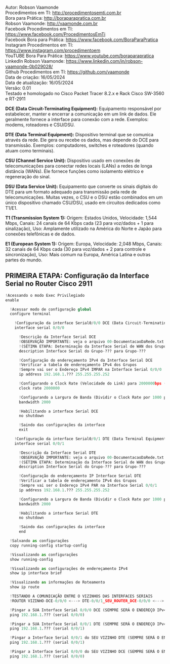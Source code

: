 Autor: Robson Vaamonde<br>
Procedimentos em TI: http://procedimentosemti.com.br<br>
Bora para Prática: http://boraparapratica.com.br<br>
Robson Vaamonde: http://vaamonde.com.br<br>
Facebook Procedimentos em TI: https://www.facebook.com/ProcedimentosEmTi<br>
Facebook Bora para Prática: https://www.facebook.com/BoraParaPratica<br>
Instagram Procedimentos em TI: https://www.instagram.com/procedimentoem<br>
YouTUBE Bora Para Prática: https://www.youtube.com/boraparapratica<br>
LinkedIn Robson Vaamonde: https://www.linkedin.com/in/robson-vaamonde-0b029028/<br>
Github Procedimentos em TI: https://github.com/vaamonde<br>
Data de criação: 16/05/2024<br>
Data de atualização: 16/05/2024<br>
Versão: 0.01<br>
Testado e homologado no Cisco Packet Tracer 8.2.x e Rack Cisco SW-3560 e RT-2911

**DCE (Data Circuit-Terminating Equipment):** Equipamento responsável por estabelecer, manter e encerrar a comunicação em um link de dados. Ele geralmente fornece a interface para conexão com a rede. Exemplos: modems, roteadores e CSU/DSU.

**DTE (Data Terminal Equipment):** Dispositivo terminal que se comunica através da rede. Ele gera ou recebe os dados, mas depende do DCE para transmissão. Exemplos: computadores, switches e roteadores (quando atuam como terminais).

**CSU (Channel Service Unit):** Dispositivo usado em conexões de telecomunicações para conectar redes locais (LANs) a redes de longa distância (WANs). Ele fornece funções como isolamento elétrico e regeneração do sinal.

**DSU (Data Service Unit):** Equipamento que converte os sinais digitais do DTE para um formato adequado para transmissão pela rede de telecomunicações. Muitas vezes, o CSU e o DSU estão combinados em um único dispositivo chamado CSU/DSU, usado em circuitos dedicados como T1/E1.

**T1 (Transmission System 1):** Origem: Estados Unidos, Velocidade: 1,544 Mbps, Canais: 24 canais de 64 Kbps cada (23 para voz/dados + 1 para sinalização), Uso: Amplamente utilizado na América do Norte e Japão para conexões telefônicas e de dados.

**E1 (European System 1):** Origem: Europa, Velocidade: 2,048 Mbps, Canais: 32 canais de 64 Kbps cada (30 para voz/dados + 2 para controle e sincronização), Uso: Mais comum na Europa, América Latina e outras partes do mundo.

## PRIMEIRA ETAPA: Configuração da Interface Serial no Router Cisco 2911

```python
!Acessando o modo Exec Privilegiado
enable

  !Acessar modo de configuração global
  configure terminal

    !Configuração da interface Serial0/0/0 DCE (Data Circuit-Terminating Equipment)
    interface serial 0/0/0

      !Descrição da Interface Serial DCE
      !OBSERVAÇÃO IMPORTANTE: veja o arquivo 00-DocumentacaoDaRede.txt a partir da linha: 232
      !(SÉTIMA ETAPA: Determinação da Interface Serial de WAN dos Grupos e seu Endereçamento IPv4)
      description Interface Serial do Grupo-??? para Grupo-???

      !Configuração do endereçamento IPv4 da Interface Serial DCE
      !Verificar a tabela de endereçamento IPv4 dos Grupos
      !Sempre vai ser o Endereço IPv4 IMPAR na Interface Serial 0/0/0
      ip address 192.168.1.??? 255.255.255.252

      !Configurando o Clock Rate (Velocidade do Link) para 2000000bps (2.0 Mbps)
      clock rate 2000000

      !Configurando a Largura de Banda (Dividir o Clock Rate por 1000 para achar o valor em Mbps)
      bandwidth 2000

      !Habilitando a interface Serial DCE
      no shutdown

      !Saindo das configurações da interface
      exit

    !Configuração da interface Serial0/0/1 DTE (Data Terminal Equipment)
    interface serial 0/0/1

      !Descrição da Interface Serial DTE
      !OBSERVAÇÃO IMPORTANTE: veja o arquivo 00-DocumentacaoDaRede.txt a partir da linha: 232
      !(SÉTIMA ETAPA: Determinação da Interface Serial de WAN dos Grupos e seu Endereçamento IPv4)
      description Interface Serial do Grupo-??? para Grupo-???

      !Configuração do endereçamento IP Interface Serial DTE
      !Verificar a tabela de endereçamento IPv4 dos Grupos
      !Sempre vai ser o Endereço IPv4 PAR na Interface Serial 0/0/1
      ip address 192.168.1.??? 255.255.255.252

      !Configurando a Largura de Banda (Dividir o Clock Rate por 1000 para achar o valor em Mbps)
      bandwidth 2000

      !Habilitando a interface Serial DTE
      no shutdown

      !Saindo das configurações da interface
      end

  !Salvando as configurações
  copy running-config startup-config

  !Visualizando as configurações
  show running-config

  !Visualizando as configurações de endereçamento IPv4
  show ip interface brief

  !Visualizando as informações de Roteamento
  show ip route

  !TESTANDO A COMUNICAÇÃO ENTRE O VIZINHOS DAS INTERFACES SERIAIS
  !ROUTER VIZINHO-DCE-0/0/0 <---> DTE-0/0/1_SEU_ROUTER_DCE-0/0/0 <---> 0/0/1-DTE-ROUTER VIZINHO

  !Pingar a SUA Interface Serial 0/0/0 DCE (SEMPRE SERÁ O ENDEREÇO IPv4 IMPAR)
  ping 192.168.1.??? (serial 0/0/0)

  !Pingar a SUA Interface Serial 0/0/1 DTE (SEMPRE SERÁ O ENDEREÇO IPv4 PAR)
  ping 192.168.1.??? (serial 0/0/1)

  !Pingar a Interface Serial 0/0/1 do SEU VIZINHO DTE (SEMPRE SERÁ O ENDEREÇO IPv4 PAR)
  ping 192.168.1.??? (serial 0/0/1)

  !Pingar a Interface Serial 0/0/0 do SEU VIZINHO DCE (SEMPRE SERÁ O ENDEREÇO IPv4 IMPAR)
  ping 192.168.1.??? (serial 0/0/0)
```
